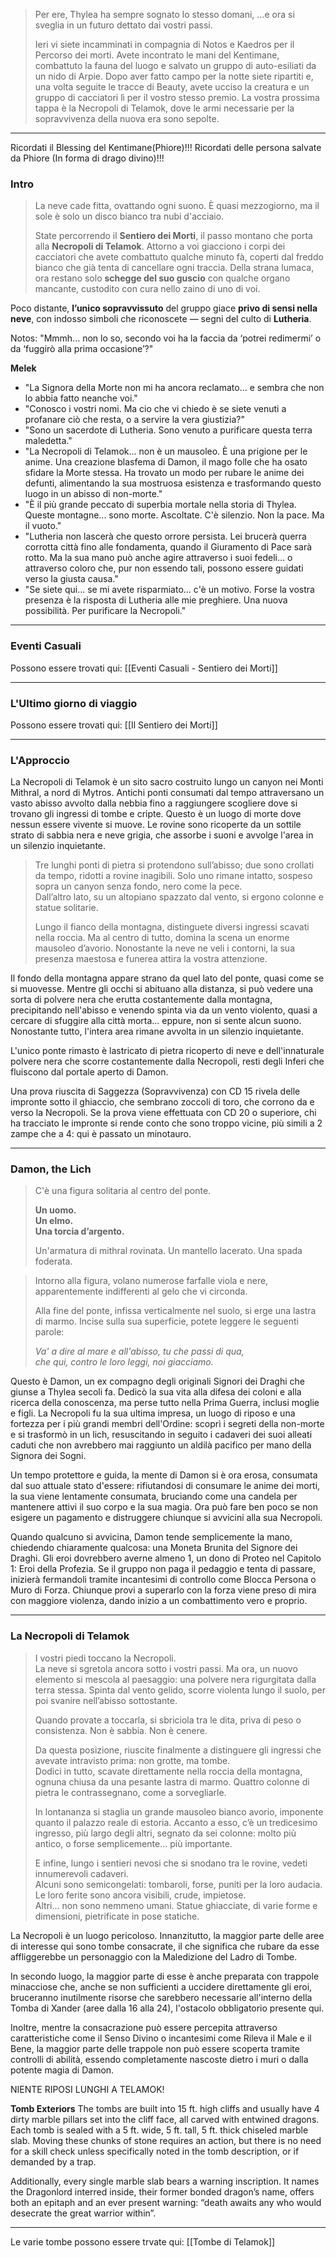 > Per ere, Thylea ha sempre sognato lo stesso domani,
> …e ora si sveglia in un futuro dettato dai vostri passi.
> 
> Ieri vi siete incamminati in compagnia di Notos e Kaedros per il Percorso dei morti.
> Avete incontrato le mani del Kentimane, combattuto la fauna del luogo e salvato un gruppo di auto-esiliati da un nido di Arpie.
> Dopo aver fatto campo per la notte siete ripartiti e, una volta seguite le tracce di Beauty, avete ucciso la creatura e un gruppo di cacciatori lì per il vostro stesso premio.
> La vostra prossima tappa è la Necropoli di Telamok, dove le armi necessarie per la sopravvivenza della nuova era sono sepolte.
---

Ricordati il Blessing del Kentimane(Phiore)!!!
Ricordati delle persona salvate da Phiore (In forma di drago divino)!!!
### Intro
> La neve cade fitta, ovattando ogni suono. 
> È quasi mezzogiorno, ma il sole è solo un disco bianco tra nubi d'acciaio.
> 
> State percorrendo il **Sentiero dei Morti**, il passo montano che porta alla **Necropoli di Telamok**. Attorno a voi giacciono i corpi dei cacciatori che avete combattuto qualche minuto fà, coperti dal freddo bianco che già tenta di cancellare ogni traccia. Della strana lumaca, ora restano solo **schegge del suo guscio** con qualche organo mancante, custodito con cura nello zaino di uno di voi.

Poco distante, **l’unico sopravvissuto** del gruppo giace **privo di sensi nella neve**, con indosso simboli che riconoscete — segni del culto di **Lutheria**.

Notos: "Mmmh... non lo so, secondo voi ha la faccia da ‘potrei redimermi’ o da ‘fuggirò alla prima occasione’?"

**Melek**
- "La Signora della Morte non mi ha ancora reclamato... e sembra che non lo abbia fatto neanche voi."
- "Conosco i vostri nomi. Ma cio che vi chiedo è se siete venuti a profanare ciò che resta, o a servire la vera giustizia?"
- "Sono un sacerdote di Lutheria. Sono venuto a purificare questa terra maledetta."
- "La Necropoli di Telamok... non è un mausoleo. È una prigione per le anime. Una creazione blasfema di Damon, il mago folle che ha osato sfidare la Morte stessa. Ha trovato un modo per rubare le anime dei defunti, alimentando la sua mostruosa esistenza e trasformando questo luogo in un abisso di non-morte."
- "È il più grande peccato di superbia mortale nella storia di Thylea. Queste montagne... sono morte. Ascoltate. C'è silenzio. Non la pace. Ma il vuoto."
- "Lutheria non lascerà che questo orrore persista. Lei brucerà querra corrotta città fino alle fondamenta, quando il Giuramento di Pace sarà rotto. Ma la sua mano può anche agire attraverso i suoi fedeli... o attraverso coloro che, pur non essendo tali, possono essere guidati verso la giusta causa."
- "Se siete qui... se mi avete risparmiato... c'è un motivo. Forse la vostra presenza è la risposta di Lutheria alle mie preghiere. Una nuova possibilità. Per purificare la Necropoli."

---
### Eventi Casuali
Possono essere trovati qui: [[Eventi Casuali - Sentiero dei Morti]]

---
### L'Ultimo giorno di viaggio
Possono essere trovati qui: [[Il Sentiero dei Morti]]

---
### L'Approccio
La Necropoli di Telamok è un sito sacro costruito lungo un canyon nei Monti Mithral, ​​a nord di Mytros. Antichi ponti consumati dal tempo attraversano un vasto abisso avvolto dalla nebbia fino a raggiungere scogliere dove si trovano gli ingressi di tombe e cripte. Questo è un luogo di morte dove nessun essere vivente si muove. Le rovine sono ricoperte da un sottile strato di sabbia nera e neve grigia, che assorbe i suoni e avvolge l'area in un silenzio inquietante.

> Tre lunghi ponti di pietra si protendono sull’abisso; due sono crollati da tempo, ridotti a rovine inagibili. Solo uno rimane intatto, sospeso sopra un canyon senza fondo, nero come la pece.  
> Dall’altro lato, su un altopiano spazzato dal vento, si ergono colonne e statue solitarie.
> 
> Lungo il fianco della montagna, distinguete diversi ingressi scavati nella roccia. Ma al centro di tutto, domina la scena un enorme mausoleo d’avorio. Nonostante la neve ne veli i contorni, la sua presenza maestosa e funerea attira la vostra attenzione.

Il fondo della montagna appare strano da quel lato del ponte, quasi come se si muovesse. Mentre gli occhi si abituano alla distanza, si può vedere una sorta di polvere nera che erutta costantemente dalla montagna, precipitando nell'abisso e venendo spinta via da un vento violento, quasi a cercare di sfuggire alla città morta... eppure, non si sente alcun suono. Nonostante tutto, l'intera area rimane avvolta in un silenzio inquietante.

L'unico ponte rimasto è lastricato di pietra ricoperto di neve e dell'innaturale polvere nera che scorre costantemente dalla Necropoli, resti degli Inferi che fluiscono dal portale aperto di Damon. 

Una prova riuscita di Saggezza (Sopravvivenza) con CD 15 rivela delle impronte sotto il ghiaccio, che sembrano zoccoli di toro, che corrono da e verso la Necropoli. Se la prova viene effettuata con CD 20 o superiore, chi ha tracciato le impronte si rende conto che sono troppo vicine, più simili a 2 zampe che a 4: qui è passato un minotauro.

---
### Damon, the Lich
> C'è una figura solitaria al centro del ponte.  
> 
> **Un uomo.**  
> **Un elmo.**  
> **Una torcia d’argento.**
> 
> Un'armatura di mithral rovinata. 
> Un mantello lacerato. 
> Una spada foderata.
 
> Intorno alla figura, volano numerose farfalle viola e nere, apparentemente indifferenti al gelo che vi circonda.
> 
> Alla fine del ponte, infissa verticalmente nel suolo, si erge una lastra di marmo. Incise sulla sua superficie, potete leggere le seguenti parole:
>  
> _Va' a dire al mare e all'abisso, tu che passi di qua,_  
> _che qui, contro le loro leggi, noi giacciamo._

Questo è Damon, un ex compagno degli originali Signori dei Draghi che giunse a Thylea secoli fa. Dedicò la sua vita alla difesa dei coloni e alla ricerca della conoscenza, ma perse tutto nella Prima Guerra, inclusi moglie e figli. La Necropoli fu la sua ultima impresa, un luogo di riposo e una fortezza per i più grandi membri dell'Ordine: scoprì i segreti della non-morte e si trasformò in un lich, resuscitando in seguito i cadaveri dei suoi alleati caduti che non avrebbero mai raggiunto un aldilà pacifico per mano della Signora dei Sogni.

Un tempo protettore e guida, la mente di Damon si è ora erosa, consumata dal suo attuale stato d'essere: rifiutandosi di consumare le anime dei morti, la sua viene lentamente consumata, bruciando come una candela per mantenere attivi il suo corpo e la sua magia. Ora può fare ben poco se non esigere un pagamento e distruggere chiunque si avvicini alla sua Necropoli.

Quando qualcuno si avvicina, Damon tende semplicemente la mano, chiedendo chiaramente qualcosa: una Moneta Brunita del Signore dei Draghi. Gli eroi dovrebbero averne almeno 1, un dono di Proteo nel Capitolo 1: Eroi della Profezia. Se il gruppo non paga il pedaggio e tenta di passare, inizierà fermandoli tramite incantesimi di controllo come Blocca Persona o Muro di Forza. Chiunque provi a superarlo con la forza viene preso di mira con maggiore violenza, dando inizio a un combattimento vero e proprio.

---
### La Necropoli di Telamok
> I vostri piedi toccano la Necropoli.  
> La neve si sgretola ancora sotto i vostri passi. Ma ora, un nuovo elemento si mescola al paesaggio: una polvere nera rigurgitata dalla terra stessa. Spinta dal vento gelido, scorre violenta lungo il suolo, per poi svanire nell’abisso sottostante.
> 
> Quando provate a toccarla, si sbriciola tra le dita, priva di peso o consistenza. Non è sabbia. Non è cenere.  
> 
> Da questa posizione, riuscite finalmente a distinguere gli ingressi che avevate intravisto prima: non grotte, ma tombe.  
> Dodici in tutto, scavate direttamente nella roccia della montagna, ognuna chiusa da una pesante lastra di marmo. Quattro colonne di pietra le contrassegnano, come a sorvegliarle.
> 
> In lontananza si staglia un grande mausoleo bianco avorio, imponente quanto il palazzo reale di estoria. Accanto a esso, c’è un tredicesimo ingresso, più largo degli altri, segnato da sei colonne: molto più antico, o forse semplicemente… più importante.
> 
> E infine, lungo i sentieri nevosi che si snodano tra le rovine, vedeti innumerevoli cadaveri.  
> Alcuni sono semicongelati: tombaroli, forse, puniti per la loro audacia. Le loro ferite sono ancora visibili, crude, impietose.  
> Altri… non sono nemmeno umani. Statue ghiacciate, di varie forme e dimensioni, pietrificate in pose statiche.

La Necropoli è un luogo pericoloso. Innanzitutto, la maggior parte delle aree di interesse qui sono tombe consacrate, il che significa che rubare da esse affliggerebbe un personaggio con la Maledizione del Ladro di Tombe. 

In secondo luogo, la maggior parte di esse è anche preparata con trappole minacciose che, anche se non sufficienti a uccidere direttamente gli eroi, bruceranno inutilmente risorse che sarebbero necessarie all'interno della Tomba di Xander (aree dalla 16 alla 24), l'ostacolo obbligatorio presente qui. 

Inoltre, mentre la consacrazione può essere percepita attraverso caratteristiche come il Senso Divino o incantesimi come Rileva il Male e il Bene, la maggior parte delle trappole non può essere scoperta tramite controlli di abilità, essendo completamente nascoste dietro i muri o dalla potente magia di Damon.

NIENTE RIPOSI LUNGHI A TELAMOK!

**Tomb Exteriors**
The tombs are built into 15 ft. high cliffs and usually have 4 dirty marble pillars set into the cliff face, all carved with entwined dragons. Each tomb is sealed with a 5 ft. wide, 5 ft. tall, 5 ft. thick chiseled marble slab. Moving these chunks of stone requires an action, but there is no need for a skill check unless specifically noted in the tomb description, or if demanded by a trap.

Additionally, every single marble slab bears a warning inscription. It names the Dragonlord interred inside, their former bonded dragon’s name, offers both an epitaph and an ever present warning: “death awaits any who would desecrate the great warrior within”.

---

Le varie tombe possono essere trvate qui: [[Tombe di Telamok]]